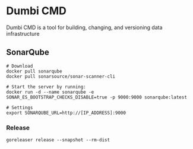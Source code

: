 # Dumbi CMD
Dumbi CMD is a tool for building, changing, and versioning data infrastructure

## SonarQube

```shell
# Download 
docker pull sonarqube
docker pull sonarsource/sonar-scanner-cli

# Start the server by running:
docker run -d --name sonarqube -e SONAR_ES_BOOTSTRAP_CHECKS_DISABLE=true -p 9000:9000 sonarqube:latest

# Settings
export SONARQUBE_URL=http://[IP_ADDRESS]:9000
```

### Release
```shell
goreleaser release --snapshot --rm-dist
```